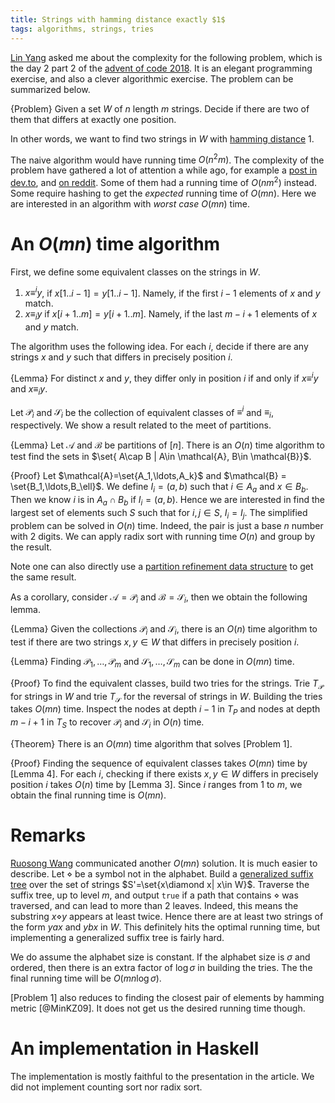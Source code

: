 ```yaml
---
title: Strings with hamming distance exactly $1$
tags: algorithms, strings, tries
---
```


[Lin Yang](http://darktef.github.io/) asked me about the complexity for the following problem, which is the day 2 part 2 of the [advent of code 2018](https://adventofcode.com/2018). It is an elegant programming exercise, and also a clever algorithmic exercise. The problem can be summarized below. 

{Problem}
    Given a set $W$ of $n$ length $m$ strings. Decide if there are two of them that differs at exactly one position.

In other words, we want to find two strings in $W$ with [hamming distance](https://en.wikipedia.org/wiki/Hamming_distance) $1$.

The naive algorithm would have running time $O(n^2m)$. The complexity of the problem have gathered a lot of attention a while ago, for example a [post in dev.to]( https://dev.to/conectado/advent-of-code-day-2-part-2-complexity-556l), and [on reddit](https://www.reddit.com/r/adventofcode/comments/a2damm/2018_day2_part_2_a_linear_time_solution/). Some of them had a running time of $O(nm^2)$ instead. Some require hashing to get the _expected_ running time of $O(mn)$. Here we are interested in an algorithm with _worst case_ $O(mn)$ time.

# An $O(mn)$ time algorithm

First, we define some equivalent classes on the strings in $W$.

1. $x\equiv^i y$, if $x[1..i-1]=y[1..i-1]$. Namely, if the first $i-1$ elements of $x$ and $y$ match.
2. $x\equiv_i y$ if $x[i+1..m]=y[i+1..m]$. Namely, if the last $m-i+1$ elements of $x$ and $y$ match.

The algorithm uses the following idea. For each $i$, decide if there are any strings $x$ and $y$ such that differs in precisely position $i$. 

{Lemma}
    For distinct $x$ and $y$, they differ only in position $i$ if and only if $x\equiv^i y$ and $x\equiv_i y$.

Let $\mathcal{P}_i$ and $\mathcal{S}_i$ be the collection of equivalent classes of $\equiv^i$ and $\equiv_i$, respectively. We show a result related to the meet of partitions.  

{Lemma}
    Let $\mathcal{A}$ and $\mathcal{B}$ be partitions of $[n]$. There is an $O(n)$ time algorithm to test find the sets in $\set{ A\cap B | A\in \mathcal{A}, B\in \mathcal{B}}$.

{Proof}
    Let $\mathcal{A}=\set{A_1,\ldots,A_k}$ and $\mathcal{B} = \set{B_1,\ldots,B_\ell}$.
    We define $I_i = (a,b)$ such that $i\in A_a$ and $x\in B_b$.
    Then we know $i$ is in $A_a\cap B_b$ if $I_i=(a,b)$. Hence we are interested in find the largest set of elements such $S$ such that for $i,j\in S$, $I_i=I_j$. The simplified problem can be solved in $O(n)$ time. Indeed, the pair is just a base $n$ number with $2$ digits. We can apply radix sort with running time $O(n)$ and group by the result. 

Note one can also directly use a [partition refinement data structure](https://en.wikipedia.org/wiki/Partition_refinement) to get the same result. 

As a corollary, consider $\mathcal{A}=\mathcal{P}_i$ and $\mathcal{B}=\mathcal{S}_i$, then we obtain the following lemma. 

{Lemma}
    Given the collections $\mathcal{P}_i$ and $\mathcal{S}_i$, there is an $O(n)$ time algorithm to test if there are two strings $x,y\in W$ that differs in precisely position $i$.

{Lemma}
    Finding $\mathcal{P}_1,\ldots,\mathcal{P}_m$ and $\mathcal{S}_1,\ldots,\mathcal{S}_m$ can be done in $O(mn)$ time.

{Proof}
    To find the equivalent classes, build two tries for the strings. Trie $T_\mathcal{P}$ for strings in $W$ and trie $T_\mathcal{S}$ for the reversal of strings in $W$. Building the tries takes $O(mn)$ time. Inspect the nodes at depth $i-1$ in $T_P$ and nodes at depth $m-i+1$ in $T_S$ to recover $\mathcal{P}_i$ and $\mathcal{S}_i$ in $O(n)$ time. 

{Theorem}
    There is an $O(mn)$ time algorithm that solves [Problem 1].

{Proof}
    Finding the sequence of equivalent classes takes $O(mn)$ time by [Lemma 4]. For each $i$, checking if there exists $x,y\in W$ differs in precisely position $i$ takes $O(n)$ time by [Lemma 3]. Since $i$ ranges from $1$ to $m$, we obtain the final running time is $O(mn)$.

# Remarks

[Ruosong Wang](https://dblp.uni-trier.de/pers/hd/w/Wang:Ruosong) communicated another $O(mn)$ solution. It is much easier to describe. 
Let $\diamond$ be a symbol not in the alphabet. Build a [generalized suffix tree](https://en.wikipedia.org/wiki/Generalized_suffix_tree) over the set of strings $S'=\set{x\diamond x| x\in W}$. Traverse the suffix tree, up to level $m$, and output `true` if a path that contains $\diamond$ was traversed, and can lead to more than $2$ leaves. Indeed, this means the substring $x\diamond y$ appears at least twice. Hence there are at least two strings of the form $yax$ and $ybx$ in $W$. 
This definitely hits the optimal running time, but implementing a generalized suffix tree is fairly hard.  

We do assume the alphabet size is constant. If the alphabet size is $\sigma$ and ordered, then there is an extra factor of $\log \sigma$ in building the tries. The the final running time will be $O(mn\log \sigma)$. 

[Problem 1] also reduces to finding the closest pair of elements by hamming metric [@MinKZ09]. It does not get us the desired running time though. 

# An implementation in Haskell

The implementation is mostly faithful to the presentation in the article. We did not implement counting sort nor radix sort. 

<script src="https://gist.github.com/chaoxu/a4a60408a069edf3889e8328e685f700.js"></script>

